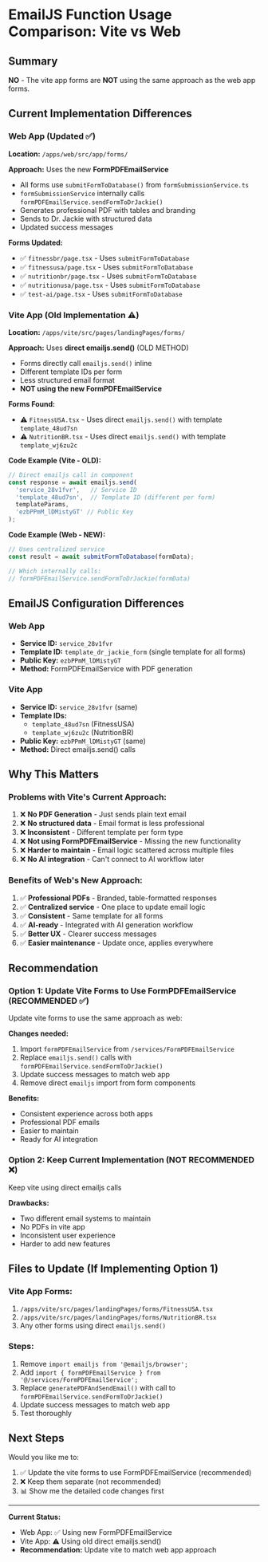 # EmailJS Function Usage Comparison: Vite vs Web

## Summary
**NO** - The vite app forms are **NOT** using the same approach as the web app forms.

## Current Implementation Differences

### Web App (Updated ✅)
**Location:** `/apps/web/src/app/forms/`

**Approach:** Uses the new **FormPDFEmailService**
- All forms use `submitFormToDatabase()` from `formSubmissionService.ts`
- `formSubmissionService` internally calls `formPDFEmailService.sendFormToDrJackie()`
- Generates professional PDF with tables and branding
- Sends to Dr. Jackie with structured data
- Updated success messages

**Forms Updated:**
- ✅ `fitnessbr/page.tsx` - Uses `submitFormToDatabase`
- ✅ `fitnessusa/page.tsx` - Uses `submitFormToDatabase`
- ✅ `nutritionbr/page.tsx` - Uses `submitFormToDatabase`
- ✅ `nutritionusa/page.tsx` - Uses `submitFormToDatabase`
- ✅ `test-ai/page.tsx` - Uses `submitFormToDatabase`

### Vite App (Old Implementation ⚠️)
**Location:** `/apps/vite/src/pages/landingPages/forms/`

**Approach:** Uses **direct emailjs.send()** (OLD METHOD)
- Forms directly call `emailjs.send()` inline
- Different template IDs per form
- Less structured email format
- **NOT using the new FormPDFEmailService**

**Forms Found:**
- ⚠️ `FitnessUSA.tsx` - Uses direct `emailjs.send()` with template `template_48ud7sn`
- ⚠️ `NutritionBR.tsx` - Uses direct `emailjs.send()` with template `template_wj6zu2c`

**Code Example (Vite - OLD):**
```typescript
// Direct emailjs call in component
const response = await emailjs.send(
  'service_28v1fvr',   // Service ID
  'template_48ud7sn',  // Template ID (different per form)
  templateParams,
  'ezbPPmM_lDMistyGT' // Public Key
);
```

**Code Example (Web - NEW):**
```typescript
// Uses centralized service
const result = await submitFormToDatabase(formData);

// Which internally calls:
// formPDFEmailService.sendFormToDrJackie(formData)
```

## EmailJS Configuration Differences

### Web App
- **Service ID:** `service_28v1fvr`
- **Template ID:** `template_dr_jackie_form` (single template for all forms)
- **Public Key:** `ezbPPmM_lDMistyGT`
- **Method:** FormPDFEmailService with PDF generation

### Vite App
- **Service ID:** `service_28v1fvr` (same)
- **Template IDs:** 
  - `template_48ud7sn` (FitnessUSA)
  - `template_wj6zu2c` (NutritionBR)
- **Public Key:** `ezbPPmM_lDMistyGT` (same)
- **Method:** Direct emailjs.send() calls

## Why This Matters

### Problems with Vite's Current Approach:
1. ❌ **No PDF Generation** - Just sends plain text email
2. ❌ **No structured data** - Email format is less professional
3. ❌ **Inconsistent** - Different template per form type
4. ❌ **Not using FormPDFEmailService** - Missing the new functionality
5. ❌ **Harder to maintain** - Email logic scattered across multiple files
6. ❌ **No AI integration** - Can't connect to AI workflow later

### Benefits of Web's New Approach:
1. ✅ **Professional PDFs** - Branded, table-formatted responses
2. ✅ **Centralized service** - One place to update email logic
3. ✅ **Consistent** - Same template for all forms
4. ✅ **AI-ready** - Integrated with AI generation workflow
5. ✅ **Better UX** - Clearer success messages
6. ✅ **Easier maintenance** - Update once, applies everywhere

## Recommendation

### Option 1: Update Vite Forms to Use FormPDFEmailService (RECOMMENDED ✅)
Update vite forms to use the same approach as web:

**Changes needed:**
1. Import `formPDFEmailService` from `/services/FormPDFEmailService`
2. Replace `emailjs.send()` calls with `formPDFEmailService.sendFormToDrJackie()`
3. Update success messages to match web app
4. Remove direct `emailjs` import from form components

**Benefits:**
- Consistent experience across both apps
- Professional PDF emails
- Easier to maintain
- Ready for AI integration

### Option 2: Keep Current Implementation (NOT RECOMMENDED ❌)
Keep vite using direct emailjs calls

**Drawbacks:**
- Two different email systems to maintain
- No PDFs in vite app
- Inconsistent user experience
- Harder to add new features

## Files to Update (If Implementing Option 1)

### Vite App Forms:
1. `/apps/vite/src/pages/landingPages/forms/FitnessUSA.tsx`
2. `/apps/vite/src/pages/landingPages/forms/NutritionBR.tsx`
3. Any other forms using direct `emailjs.send()`

### Steps:
1. Remove `import emailjs from '@emailjs/browser';`
2. Add `import { formPDFEmailService } from '@/services/FormPDFEmailService';`
3. Replace `generatePDFAndSendEmail()` with call to `formPDFEmailService.sendFormToDrJackie()`
4. Update success messages to match web app
5. Test thoroughly

## Next Steps

Would you like me to:
1. ✅ Update the vite forms to use FormPDFEmailService (recommended)
2. ❌ Keep them separate (not recommended)
3. 📊 Show me the detailed code changes first

---

**Current Status:** 
- Web App: ✅ Using new FormPDFEmailService
- Vite App: ⚠️ Using old direct emailjs.send()
- **Recommendation:** Update vite to match web app approach
